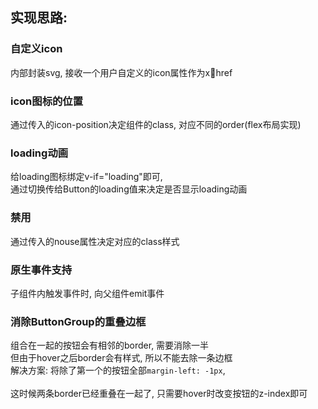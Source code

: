 ## 实现思路: 
### 自定义icon
内部封装svg, 接收一个用户自定义的icon属性作为x:link:href
### icon图标的位置
通过传入的icon-position决定组件的class, 对应不同的order(flex布局实现)
### loading动画
给loading图标绑定v-if="loading"即可, <br>
通过切换传给Button的loading值来决定是否显示loading动画
### 禁用
通过传入的nouse属性决定对应的class样式
### 原生事件支持
子组件内触发事件时, 向父组件emit事件
### 消除ButtonGroup的重叠边框
组合在一起的按钮会有相邻的border, 需要消除一半<br>
但由于hover之后border会有样式, 所以不能去除一条边框<br>
解决方案: 将除了第一个的按钮全部```margin-left: -1px```, <br>\
这时候两条border已经重叠在一起了, 只需要hover时改变按钮的z-index即可